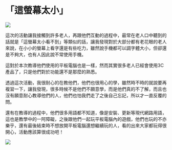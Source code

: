 # 「這螢幕太小」
![](https://imgur.com/rf9aTco.jpg)

這次的活動讓我接觸到許多老人，再跟他們互動的過程中，最常在老人口中聽到的話就是「這螢幕太小看不到」等類似的話，讓我發現對於大部分都有老花眼的老人來說，在小小的螢幕上看字還是有些吃力，雖然說手機都可以調字體大小，但卻還是不夠大，也有人因此說不常使用手機。

這對於本次教導他們使用的平板電腦也是一樣，然而其實很多老人已經會使用3C產品了，只是他們對於功能還不是那麼的熟悉。

透過這次活動，我很耐心的在教他們，他們也很用心的學，雖然時不時的就說要再複習一下，讓我發現，很多時候不是他們不願意學，而是他們真的不了解，而且也沒有願意耐心教導他們的人，他們也怕我們走了之後自己忘記，所以才一直反覆的問。

還有在教導的過程中，他們很多用語都不知道，像是安裝、更新等現代網路用語，這也是教學中的一阿障礙，之後跟他們一起玩平板電腦內的遊戲，他們也玩的不亦樂乎，還有最後結束時不想放開平板電腦還想繼續玩的人，看的出來大家都玩得很開心，活動應該算很成功吧！

![](https://imgur.com/Du72MLg.jpg)
